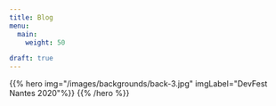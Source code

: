 ```yaml
---
title: Blog
menu:
  main:
    weight: 50

draft: true
---
```


{{% hero img="/images/backgrounds/back-3.jpg" imgLabel="DevFest Nantes 2020"%}}
{{% /hero %}}